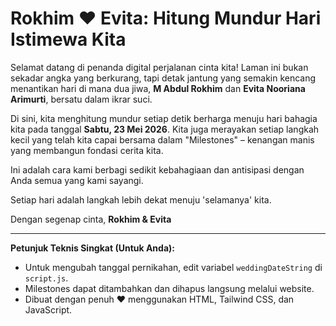 # Rokhim ❤️ Evita: Hitung Mundur Hari Istimewa Kita

Selamat datang di penanda digital perjalanan cinta kita! Laman ini bukan sekadar angka yang berkurang, tapi detak jantung yang semakin kencang menantikan hari di mana dua jiwa, **M Abdul Rokhim** dan **Evita Nooriana Arimurti**, bersatu dalam ikrar suci.

Di sini, kita menghitung mundur setiap detik berharga menuju hari bahagia kita pada tanggal **Sabtu, 23 Mei 2026**. Kita juga merayakan setiap langkah kecil yang telah kita capai bersama dalam "Milestones" – kenangan manis yang membangun fondasi cerita kita.

Ini adalah cara kami berbagi sedikit kebahagiaan dan antisipasi dengan Anda semua yang kami sayangi.

Setiap hari adalah langkah lebih dekat menuju 'selamanya' kita.

Dengan segenap cinta,
**Rokhim & Evita**

---

**Petunjuk Teknis Singkat (Untuk Anda):**
*   Untuk mengubah tanggal pernikahan, edit variabel `weddingDateString` di `script.js`.
*   Milestones dapat ditambahkan dan dihapus langsung melalui website.
*   Dibuat dengan penuh ❤️ menggunakan HTML, Tailwind CSS, dan JavaScript.

